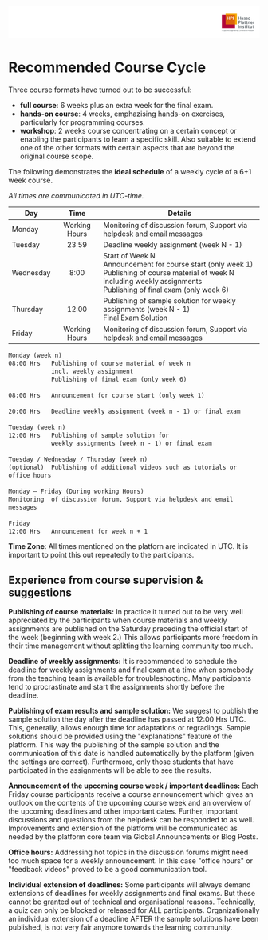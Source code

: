 ![HPI Logo](img/HPI_Logo.png)

# Recommended Course Cycle

Three course formats have turned out to be successful:

- **full course**: 6 weeks plus an extra week for the final exam. 
- **hands-on course**: 4 weeks, emphazising hands-on exercises, particularly for programming courses.
- **workshop**: 2 weeks course concentrating on a certain concept or enabling the participants to learn a specific skill. Also suitable to extend one of the other formats with certain aspects that are beyond the original course scope.
 
The following demonstrates the **ideal schedule** of a weekly cycle of a 6+1 week course.

*All times are communicated in UTC-time.*


  | Day | Time | Details |
  |---|:---:|---|
  | Monday | Working Hours | Monitoring  of discussion forum, Support via helpdesk and email messages |
  | Tuesday | 23:59 | Deadline weekly assignment (week N - 1) |
  | Wednesday | 8:00 | Start of Week N <br /> Announcement for course start (only week 1) <br /> Publishing of course material of week N including weekly assignments <br /> Publishing of final exam (only week 6) |
  | Thursday | 12:00 | Publishing of sample solution for weekly assignments (week N - 1) <br /> Final Exam Solution |
  | Friday | Working Hours | Monitoring  of discussion forum, Support via helpdesk and email messages |

	Monday (week n)
	08:00 Hrs	Publishing of course material of week n
				incl. weekly assignment
				Publishing of final exam (only week 6)
				
	08:00 Hrs	Announcement for course start (only week 1)

	20:00 Hrs	Deadline weekly assignment (week n - 1) or final exam

	Tuesday (week n)
	12:00 Hrs	Publishing of sample solution for 
	            weekly assignments (week n - 1) or final exam
	
	Tuesday / Wednesday / Thursday (week n)
	(optional)	Publishing of additional videos such as tutorials or office hours 

	Monday – Friday (During working Hours)
	Monitoring  of discussion forum, Support via helpdesk and email messages
	
	Friday
	12:00 Hrs	Announcement for week n + 1

**Time Zone**: All times mentioned on the platforn are indicated in UTC. It is important to point this out repeatedly to the participants.
 
## Experience from course supervision & suggestions

**Publishing of course materials:**
In practice it turned out to be very well appreciated by the participants when course materials and weekly assignments are published on the Saturday preceding the official start of the week (beginning with week 2.) This allows participants more freedom in their time management without splitting the learning community too much.

**Deadline of weekly assignments:**
It is recommended to schedule the deadline for weekly assignments and final exam at a time when somebody from the teaching team is available for troubleshooting. Many participants tend to procrastinate and start the assignments shortly before the deadline. 

**Publishing of exam results and sample solution:**
We suggest to publish the sample solution the day after the deadline has passed at 12:00 Hrs UTC. This, generally, allows enough time for adaptations or regradings.
Sample solutions should be provided using the "explanations" feature of the platform.
This way the publishing of the sample solution and the communication of this date is handled automatically by the platform (given the settings are correct). Furthermore, only those students that have participated in the assignments will be able to see the results.

**Announcement of the upcoming course week / important deadlines:**
Each Friday course participants receive a course announcement which gives an outlook on the contents of the upcoming course week and an overview of the upcoming deadlines and other important dates. Further, important discussions and questions from the helpdesk can be responded to as well.
Improvements and extension of the platform will be communicated as needed by the platform core team via Global Announcements or Blog Posts.

**Office hours:**
Addressing hot topics in the discussion forums might need too much space for a weekly announcement. In this case "office hours" or "feedback videos" proved to be a good communication tool.

**Individual extension of deadlines:**
Some participants will always demand extensions of deadlines for weekly assignments and final exams. But these cannot be granted out of technical and organisational reasons. Technically, a quiz can only be blocked or released for ALL participants. Organizationally an individual extension of a deadline AFTER the sample solutions have been published, is not very fair anymore towards the learning community. 
